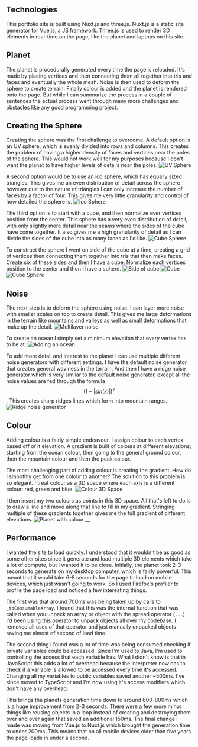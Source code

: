 ## Technologies
This portfolio site is built using Nuxt.js and three.js. Nuxt.js is a static site generator for Vue.js, a JS framework. Three.js is used to render 3D elements in real-time on the page, like the planet and laptops on this site.

## Planet
The planet is procedurally generated every time the page is reloaded. It's made by placing vertices and then connecting them all together into tris and faces and eventually the whole mesh. Noise is then used to deform the sphere to create terrain. Finally colour is added and the planet is rendered onto the page. But while I can summarize the process in a couple of sentences the actual process went through many more challenges and obstacles like any good programming project.

## Creating the Sphere
Creating the sphere was the first challenge to overcome. A default option is an UV sphere, which is evenly divided into rows and columns.   This creates the problem of having a higher density of faces and vertices near the poles of the sphere. This would not work well for my purposes because I don't want the planet to have higher levels of details near the poles.
![UV Sphere](../static/developing-my-portfolio/uv-sphere.png)

A second option would be to use an ico sphere, which has equally sized triangles. This gives me an even distribution of detail across the sphere however due to the nature of triangles I can only increase the number of faces by a factor of four. This gives me very little granularity and control of how detailed the sphere is.
![Ico Sphere](../static/developing-my-portfolio/ico-sphere.png)

The third option is to start with a cube, and then normalize ever vertices position from the center. This sphere has a very even distribution of detail, with only slightly more detail near the seams where the sides of the cube have come together. It also gives me a high granularity of detail as I can divide the sides of the cube into as many faces as I'd like.
![Cube Sphere](../static/developing-my-portfolio/cube-sphere.png)

To construct the sphere I went on side of the cube at a time, creating a grid of vertices then connecting them together into tris that then make faces. Create six of these sides and then I have a cube. Normalize each vertices position to the center and then I have a sphere.
![Side of cube](../static/developing-my-portfolio/square.png)
![Cube](../static/developing-my-portfolio/cube.png)
![Cube Sphere](../static/developing-my-portfolio/normalized-sphere-wireframe.png)

## Noise
The next step is to deform the sphere using noise. I can layer more noise with smaller scales on top to create detail. This gives me large deformations in the terrain like mountains and valleys as well as small deformations that make up the detail.
![Multilayer noise](../static/developing-my-portfolio/multi-layer-noise.png)

To create an ocean I simply set a minimum elevation that every vertex has to be at.
![Adding an ocean](../static/developing-my-portfolio/ocean.png)

To add more detail and interest to the planet I can use multiple different noise generators with different settings. I have the default noise generator that creates general waviness in the terrain. And then I have a ridge noise generator which is very similar to the default noise generator, except all the noise values are fed through the formula $$(1 - |sin(x)|)^2$$. This creates sharp ridges lines which form into mountain ranges.
![Ridge noise generator](../static/developing-my-portfolio/ridge-noise.png)

## Colour
Adding colour is a fairly simple endeavour. I assign colour to each vertex based off of it elevation. A gradient is built of colours at different elevations; starting from the ocean colour, then going to the general ground colour, then the mountain colour and then the peak colour.

The most challenging part of adding colour is creating the gradient. How do I smoothly get from one colour to another? The solution to this problem is so elegant. I treat colour as a 3D space where each axis is a different colour: red, green and blue. 
![Colour 3D Space](../static/developing-my-portfolio/colour-3d-space.png)

I then insert my two colours as points in this 3D space. All that's left to do is to draw a line and move along that line to fill in my gradient. Stringing multiple of these gradients together gives me the full gradient of different elevations.
![Planet with colour](../static/developing-my-portfolio/coloured-planet.png)
__
## Performance
I wanted the site to load quickly. I understood that it wouldn't be as good as some other sites since it generate and load multiple 3D elements which take a lot of compute, but I wanted it to be close. Initially, the planet took 2-3 seconds to generate on my desktop computer, which is fairly powerful. This meant that it would take 6-8 seconds for the page to load on mobile devices, which just wasn't going to work. So I used Firefox's profiler to profile the page load and noticed a few interesting things.

The first was that around 700ms was being taken up by calls to `_toConsumableArray`. I found that this was the internal function that was called when you unpack an array or object with the spread operator (`...`). I'd been using this operator to unpack objects all over my codebase. I removed all uses of that operator and just manually unpacked objects saving me almost of second of load time.

The second thing I found was a lot of time was being consumed checking if private variables could be accessed. Since I'm used to Java, I'm used to controlling the access that each variable has. What I didn't know is that in JavaScript this adds a lot of overhead because the interpreter now has to check if a variable is allowed to be accessed every time it's accessed. Changing all my variables to public variables saved another ~500ms. I've since moved to TypeScript and I'm now using it's access modifiers which don't have any overhead.

This brings the planets generation time down to around 600-800ms which is a huge improvement from 2-3 seconds. There were a few more minor things like reusing objects in a loop instead of creating and destroying them over and over again that saved an additional 150ms. The final change I made was moving from Vue.js to Nuxt.js which brought the generation time to under 200ms. This means that on all mobile devices older than five years the page loads in under a second. 
